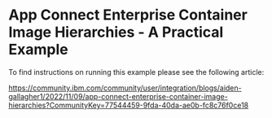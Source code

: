 # App Connect Enterprise Container Image Hierarchies - A Practical Example

To find instructions on running this example please see the following article:

https://community.ibm.com/community/user/integration/blogs/aiden-gallagher1/2022/11/09/app-connect-enterprise-container-image-hierarchies?CommunityKey=77544459-9fda-40da-ae0b-fc8c76f0ce18 
